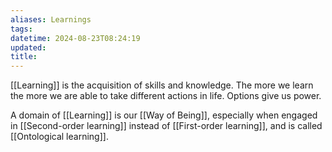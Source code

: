 ```yaml
---
aliases: Learnings
tags: 
datetime: 2024-08-23T08:24:19
updated: 
title: 
---
```

[[Learning]] is the acquisition of skills and knowledge. The more we learn the more we are able to take different actions in life. Options give us power.

A domain of [[Learning]] is our [[Way of Being]], especially when engaged in [[Second-order learning]] instead of [[First-order learning]], and is called [[Ontological learning]].

